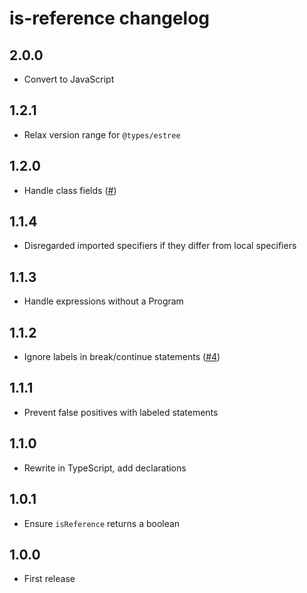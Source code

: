 # is-reference changelog

## 2.0.0

* Convert to JavaScript

## 1.2.1

* Relax version range for `@types/estree`

## 1.2.0

* Handle class fields ([#](https://github.com/Rich-Harris/is-reference/pull/8))

## 1.1.4

* Disregarded imported specifiers if they differ from local specifiers

## 1.1.3

* Handle expressions without a Program

## 1.1.2

* Ignore labels in break/continue statements ([#4](https://github.com/Rich-Harris/is-reference/pull/4))

## 1.1.1

* Prevent false positives with labeled statements

## 1.1.0

* Rewrite in TypeScript, add declarations

## 1.0.1

* Ensure `isReference` returns a boolean

## 1.0.0

* First release
